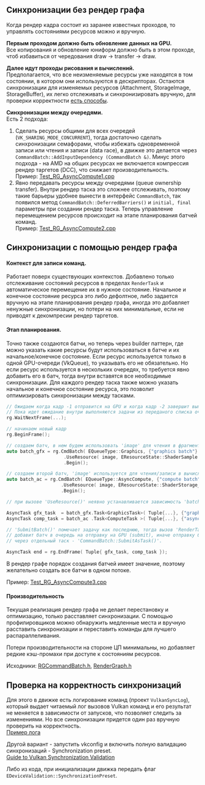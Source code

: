 
## Синхронизации без рендер графа

Когда рендер кадра состоит из заранее известных проходов, то управлять состояниями ресурсов можно и вручную.

__Первым проходом должно быть обновление данных на GPU.__<br/>
Все копирования и обновление юниформ должно быть в этом проходе, чтоб избавиться от чередования draw -> transfer -> draw.

__Далее идут проходы рисования и вычислений.__<br/>
Предполагается, что все неизменяемые ресурсы уже находятся в том состоянии, в котором они используются в дескрипторах.
Остаются синхронизации для изменяемых ресурсов (Attachment, StorageImage, StorageBuffer), их легко отслеживать и синхронизировать вручную, для проверки корректности [есть способы](#проверка-на-корректность-синхронизаций).

__Синхронизации между очередями.__<br/>
Есть 2 подхода:
1. Сделать ресурсы общими для всех очередей (`VK_SHARING_MODE_CONCURRENT`), тогда достаточно сделать синхронизации семафорами, чтобы избежать одновременной записи или чтения и записи (data race), в движке это делается через `CommandBatch::AddInputDependency (CommandBatch &)`. Минус этого подхода - на AMD на общих ресурсах не включается компрессия рендер таргетов (DCC), что снижает производительность.<br/>
Пример: [Test_RG_AsyncCompute1.cpp](https://github.com/azhirnov/as-en/blob/dev/AE/engine/tests/graphics/RenderGraph/Test_RG_AsyncCompute1.cpp)
2. Явно передавать ресурсы между очередями (queue ownership transfer). Внутри рендер таска это сложнее отслеживать, поэтому такие барьеры удобнее вынести в интерфейс `CommandBatch`, так появился метод `CommandBatch::DeferredBarriers()` и `initial, final` параметры при создании рендер таска. Теперь управление перемещением ресурсов происходит на этапе планирования батчей команд.<br/>
Пример: [Test_RG_AsyncCompute2.cpp](https://github.com/azhirnov/as-en/blob/dev/AE/engine/tests/graphics/RenderGraph/Test_RG_AsyncCompute2.cpp)


## Синхронизации с помощью рендер графа

#### Контекст для записи команд.
Работает поверх существующих контекстов.
Добавлено только отслеживание состояний ресурсов в пределах `RenderTask` и автоматическое перемещение их в нужное состояние.
Начальное и конечное состояние ресурса это либо дефолтное, либо задается вручную на этапе планирования рендер графа, иногда это добавляет ненужные синхронизации, но потери на них минимальные, если не приводят к декомпресии рендер таргетов.


#### Этап планирования.
Точно также создаются батчи, но теперь через builder паттерн, где можно указать какие ресурсы будут использоваться в батче и их начальное/конечное состояние. Если ресурс используется только в одной GPU-очереди (VkQueue), то указывать его не обязательно. Но если ресурс используется в нескольких очередях, то требуется явно добавить его в батч, тогда внутри вставятся все необходимые синхронизации.
Для каждого рендер таска также можно указать начальное и конечное состояние ресурса, это позволит оптимизировать синхронизации между тасками.

```cpp
// Ожидаем когда кадр -1 отправится на GPU и когда кадр -2 завершит выполнение на GPU.
// Пока идет ожидание внутри выполняются задачи из переданого списка очередей.
rg.WaitNextFrame(...);

// начинаем новый кадр
rg.BeginFrame();

// создаем батч, в нем будем использовать 'image' для чтения в фрагментном шейдере
auto batch_gfx = rg.CmdBatch( EQueueType::Graphics, {"graphics batch"} )
                     .UseResource( image, EResourceState::ShaderSample | EResourceState::FragmentShader )
                     .Begin();

// создаем второй батч, 'image' используется для чтения/записи в вычислительном шейдере
auto batch_ac = rg.CmdBatch( EQueueType::AsyncCompute, {"compute batch"} )
                    .UseResource( image, EResourceState::ShaderStorage_RW | EResourceState::ComputeShader )
                    .Begin();

// при вызове 'UseResource()' неявно устанавливается зависимость 'batch_gfx -> batch_ac'

AsyncTask gfx_task  = batch_gfx.Task<GraphicsTask>( Tuple{...}, {"graphics task"}      ).SubmitBatch().Run();
AsyncTask comp_task = batch_ac .Task<ComputeTask >( Tuple{...}, {"async compute task"} ).SubmitBatch().Run( Tuple{gfx_task} );

// 'SubmitBatch()' помечает задачу как последнюю, тогда вызов 'RenderTask::Execute(cmdbuf)' также
// добавит батч в очередь на отправку на GPU (submit), иначе отправку батча нужно сделать
// через отдельный таск - 'CommandBatch::SubmitAsTask()'.

AsyncTask end = rg.EndFrame( Tuple{ gfx_task, comp_task });
```

В рендер графе порядок создания батчей имеет значение, поэтому желательно создать все батчи в одном потоке.

Пример: [Test_RG_AsyncCompute3.cpp](https://github.com/azhirnov/as-en/blob/dev/AE/engine/tests/graphics/RenderGraph/Test_RG_AsyncCompute3.cpp)


#### Производительность

Текущая реализация рендер графа не делает перестановку и оптимизацию, только расставляет синхронизации.
С помощью профилировщиков можно обнаружить медленные места и вручную расставить синхронизации и переставить команды для лучшего распараллеливания.

Потери производительности на стороне ЦП минимальны, но добавляет редкие кэш-промахи при доступе к состояниям ресурсов.

Исходники: [RGCommandBatch.h](https://github.com/azhirnov/as-en/blob/dev/AE/engine/src/graphics/RenderGraph/RGCommandBatch.h), [RenderGraph.h](https://github.com/azhirnov/as-en/blob/dev/AE/engine/src/graphics/RenderGraph/RenderGraph.h)


## Проверка на корректность синхронизаций

Для этого в движке есть логирование команд (проект `VulkanSyncLog`), который выдает читаемый лог вызовов Vulkan команд и его результат не меняется в зависимости от запусков, что позволяет следить за изменениями.
Но все синхронизации придется один раз вручную проверить на корректность.<br/>
[Пример лога](https://github.com/azhirnov/as-en/blob/dev/AE-Data/tests/graphics/vulkan/NVIDIA%20GeForce%20RTX%202080/Test_AsyncCompute2.txt)

Другой вариант - запустить vkconfig и включить полную валидацию синхронизаций - Synchronization preset.<br/>
[Guide to Vulkan Synchronization Validation](https://www.lunarg.com/wp-content/uploads/2020/09/Final_LunarG_Guide_to_Vulkan-Synchronization_Validation_08_20.pdf)

Либо из кода, при инициализации движка передать флаг `EDeviceValidation::SynchronizationPreset`.
